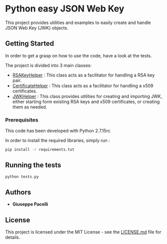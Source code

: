 # Python easy JSON Web Key 

This project provides utilities and examples to easily create and handle JSON Web Key (JWK) objects. 

## Getting Started

In order to get a grasp on how to use the code, have a look at the tests.

The project is divided into 3 main classes:

* [RSAKeyHelper](RSAKeyHelper.py) : This class acts as a facilitator for handling a RSA key pair.
* [CertificateHelper](CertificateHelper.py) : This class acts as a facilitator for handling a x509 certificates.
* [JWKHelper](JWKHelper.py) : This class provides utilities for creating and importing JWK, either starting form existing RSA keys and
x509 certificates, or creating them as needed.

### Prerequisites

This code has been developed with Python 2.7.15rc
 

In order to install the required libraries, simply run :

```bash
pip install -r requirements.txt
```

## Running the tests

```bash
python tests.py 
```

## Authors

* **Giuseppe Pacelli** 

## License

This project is licensed under the MIT License - see the [LICENSE.md](LICENSE.md) file for details.
